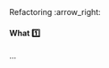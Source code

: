 <link rel="stylesheet" href="{{baseUrl}}/css/textbook.css">

<div class="website-content">

<div id="path">Refactoring :arrow_right: </div>

<div id="title">

#### What :one:

</div>

<div id="body">

...

</div>

</div>
